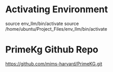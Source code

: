 # Activating Environment
source env_llm/bin/activate
source /home/ubuntu/Project_Files/env_llm/bin/activate 

# PrimeKg Github Repo
https://github.com/mims-harvard/PrimeKG.git

# 